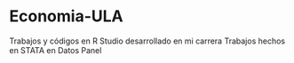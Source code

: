 # Economia-ULA
Trabajos y códigos en R Studio desarrollado en mi carrera
Trabajos hechos en STATA en Datos Panel

